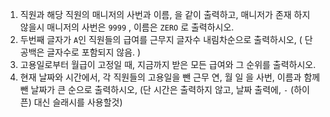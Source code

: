 1. 직원과 해당 직원의 매니저의 사번과 이름, 을 같이 출력하고, 매니저가 존재 하지 않을시 매니저의 사번은 `9999` , 이름은 `ZERO` 로 출력하시오.
2. 두번째 글자가 `A`인 직원들의 급여를 근무지 글자수 내림차순으로 출력하시오, ( 단 공백은 글자수로 포함되지 않음. )
3. 고용일로부터 월급이 고정일 때, 지금까지 받은 모든 급여와 그 순위를 출력하시오.
4. 현재 날짜와 시간에서, 각 직원들의 고용일을 뺀 근무 연, 월 일 을 사번, 이름과 함께 뺀 날짜가 큰 순으로 출력하시오, (단 시간은 출력하지 않고, 날짜 출력에, `-` (하이픈) 대신 슬래시를 사용할것)